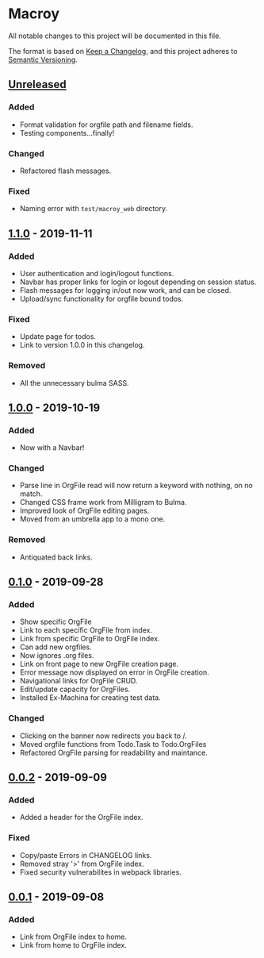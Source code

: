 
# Macroy
All notable changes to this project will be documented in this file.

The format is based on [Keep a Changelog](https://keepachangelog.com/en/1.0.0/),
and this project adheres to 
[Semantic Versioning](https://semver.org/spec/v2.0.0.html).

## [Unreleased]
### Added
- Format validation for orgfile path and filename fields.
- Testing components...finally!

### Changed
- Refactored flash messages.

### Fixed
- Naming error with `test/macroy_web` directory.

## [1.1.0] - 2019-11-11
### Added
- User authentication and login/logout functions.
- Navbar has proper links for login or logout depending on session status.
- Flash messages for logging in/out now 
work, and can be closed.
- Upload/sync functionality for orgfile bound todos.

### Fixed
- Update page for todos.
- Link to version 1.0.0 in this changelog.

### Removed
- All the unnecessary bulma SASS.

## [1.0.0] - 2019-10-19
### Added
- Now with a Navbar!

### Changed
- Parse line in OrgFile read will now return a keyword with nothing, on no
  match.
- Changed CSS frame work from Milligram to Bulma.
- Improved look of OrgFile editing pages.
- Moved from an umbrella app to a mono one.

### Removed
- Antiquated back links.

## [0.1.0] - 2019-09-28
### Added
- Show specific OrgFile 
- Link to each specific OrgFile from index.
- Link from specific OrgFile to OrgFile index.
- Can add new orgfiles.
- Now ignores .org files.
- Link on front page to new OrgFile creation page.
- Error message now displayed on error in OrgFile creation.
- Navigational links for OrgFile CRUD.
- Edit/update capacity for OrgFiles.
- Installed Ex-Machina for creating test data.

### Changed
- Clicking on the banner now redirects you back to /.
- Moved orgfile functions from Todo.Task to Todo.OrgFiles
- Refactored OrgFile parsing for readability and maintance.

## [0.0.2] - 2019-09-09
### Added
- Added a header for the OrgFile index.

### Fixed
- Copy/paste Errors in CHANGELOG links.
- Removed stray '>' from OrgFile index.
- Fixed security vulnerabilites in webpack libraries.

## [0.0.1] - 2019-09-08
### Added
- Link from OrgFile index to home.
- Link from home to OrgFile index.

[Unreleased]: https://github.com/brotherjack/macroy/compare/v1.1.0...HEAD
[0.0.1]: https://github.com/brotherjack/macroy/releases/tag/v0.0.1
[0.0.2]: https://github.com/brotherjack/macroy/compare/v0.0.1...v0.0.2
[0.1.0]: https://github.com/brotherjack/macroy/compare/v0.0.2...v0.1.0
[1.0.0]: https://github.com/brotherjack/macroy/compare/v0.1.0...v1.0.0
[1.1.0]: https://github.com/brotherjack/macroy/compare/v1.0.0...v1.1.0
